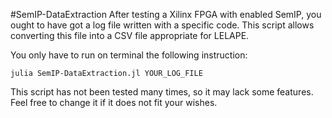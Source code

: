 #SemIP-DataExtraction
After testing a Xilinx FPGA with enabled SemIP, you ought to have got a log file written with a specific code. This script allows converting this file into a CSV file appropriate for LELAPE.

You only have to run on terminal the following instruction:

    julia SemIP-DataExtraction.jl YOUR_LOG_FILE

This script has not been tested many times, so it may lack some features. Feel free to change it if it does not fit your wishes.